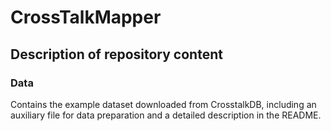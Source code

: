 # CrossTalkMapper

## Description of repository content

### Data

Contains the example dataset downloaded from CrosstalkDB, including an auxiliary file for data preparation and a detailed description in the README.
